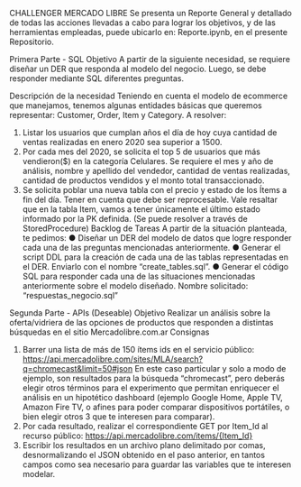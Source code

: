 CHALLENGER MERCADO LIBRE
Se presenta un Reporte General y detallado de todas las acciones llevadas a cabo para lograr los 
objetivos, y de las herramientas empleadas, puede ubicarlo en: Reporte.ipynb, en el presente Repositorio.


Primera Parte - SQL
Objetivo
A partir de la siguiente necesidad, se requiere diseñar un DER que responda al modelo del
negocio. Luego, se debe responder mediante SQL diferentes preguntas.

Descripción de la necesidad
Teniendo en cuenta el modelo de ecommerce que manejamos, tenemos algunas entidades
básicas que queremos representar: Customer, Order, Item y Category.
A resolver:
1. Listar los usuarios que cumplan años el día de hoy cuya cantidad de ventas
realizadas en enero 2020 sea superior a 1500.
2. Por cada mes del 2020, se solicita el top 5 de usuarios que más vendieron($) en la
categoría Celulares. Se requiere el mes y año de análisis, nombre y apellido del
vendedor, cantidad de ventas realizadas, cantidad de productos vendidos y el monto
total transaccionado.
3. Se solicita poblar una nueva tabla con el precio y estado de los Ítems a fin del día.
Tener en cuenta que debe ser reprocesable. Vale resaltar que en la tabla Item,
vamos a tener únicamente el último estado informado por la PK definida. (Se puede
resolver a través de StoredProcedure)
Backlog de Tareas
A partir de la situación planteada, te pedimos:
● Diseñar un DER del modelo de datos que logre responder cada una de las
preguntas mencionadas anteriormente.
● Generar el script DDL para la creación de cada una de las tablas representadas en
el DER. Enviarlo con el nombre “create_tables.sql”.
● Generar el código SQL para responder cada una de las situaciones mencionadas
anteriormente sobre el modelo diseñado. Nombre solicitado:
“respuestas_negocio.sql”

Segunda Parte - APIs (Deseable)
Objetivo
Realizar un análisis sobre la oferta/vidriera de las opciones de productos que responden a
distintas búsquedas en el sitio Mercadolibre.com.ar
Consignas
1) Barrer una lista de más de 150 ítems ids en el servicio público:
https://api.mercadolibre.com/sites/MLA/search?q=chromecast&limit=50#json
En este caso particular y solo a modo de ejemplo, son resultados para la búsqueda
“chromecast”, pero deberás elegir otros términos para el experimento que permitan
enriquecer el análisis en un hipotético dashboard (ejemplo Google Home, Apple TV,
Amazon Fire TV, o afines para poder comparar dispositivos portátiles, o bien elegir
otros 3 que te interesen para comparar).
2) Por cada resultado, realizar el correspondiente GET por Item_Id al recurso público:
https://api.mercadolibre.com/items/{Item_Id}
3) Escribir los resultados en un archivo plano delimitado por comas, desnormalizando
el JSON obtenido en el paso anterior, en tantos campos como sea necesario para
guardar las variables que te interesen modelar.
